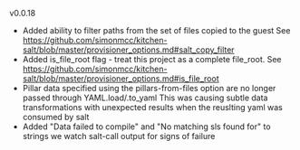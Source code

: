 v0.0.18
* Added ability to filter paths from the set of files copied to the guest
  See https://github.com/simonmcc/kitchen-salt/blob/master/provisioner_options.md#salt_copy_filter
* Added is_file_root flag - treat this project as a complete file_root.
  See https://github.com/simonmcc/kitchen-salt/blob/master/provisioner_options.md#is_file_root
* Pillar data specified using the pillars-from-files option are no longer
  passed through YAML.load/.to_yaml
  This was causing subtle data transformations with unexpected results when
  the reuslting yaml was consumed by salt
* Added "Data failed to compile" and "No matching sls found for" to
  strings we watch salt-call output for signs of failure

